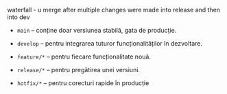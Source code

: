 waterfall - u merge after multiple changes were made into release and then into dev

- `main` – conține doar versiunea stabilă, gata de producție.
    
- `develop` – pentru integrarea tuturor funcționalităților în dezvoltare.
    
- `feature/*` – pentru fiecare funcționalitate nouă.
    
- `release/*` – pentru pregătirea unei versiuni.
    
- `hotfix/*` – pentru corecturi rapide în producție